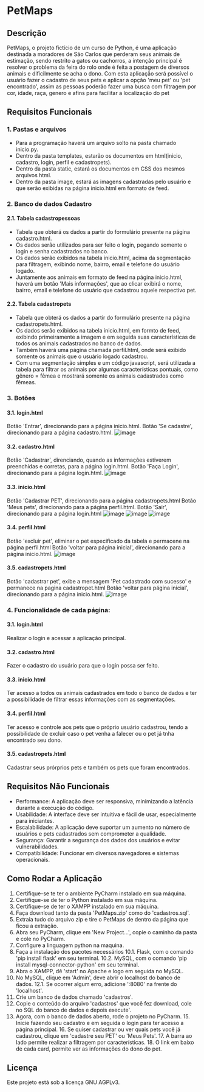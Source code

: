 # PetMaps

## Descrição

PetMaps, o projeto fictício de um curso de Python, é uma aplicação destinada a moradores de São Carlos que perderam seus animais de estimação, sendo restrito a gatos ou cachorros, a intenção principal é resolver o problema da feira do rolo onde é feita a postagem de diversos animais e dificilmente se acha o dono. Com esta aplicação será possível o usuário fazer o cadastro de seus pets e aplicar a opção 'meu pet' ou 'pet encontrado', assim as pessoas poderão fazer uma busca com filtragem por cor, idade, raça, genero e afins para facilitar a localização do pet

## Requisitos Funcionais

### 1. Pastas e arquivos
  - Para a programação haverá um arquivo solto na pasta chamado inicio.py.
  - Dentro da pasta templates, estarão os documentos em html(inicio, cadastro, login, perfil e cadastropets).
  - Dentro da pasta static, estará os documentos em CSS dos mesmos arquivos html.
  - Dentro da pasta image, estará as imagens cadastradas pelo usuário e que serão exibidas na página inicio.html em formato de feed.

### 2. Banco de dados Cadastro
  #### 2.1. Tabela cadastropessoas
   - Tabela que obterá os dados a partir do formulário presente na página cadastro.html.
   - Os dados serão utilizados para ser feito o login, pegando somente o login e senha cadastrados no banco.
   - Os dados serão exibidos na tabela inicio.html, acima da segmentação para filtragem, exibindo nome, bairro, email e telefone do usuário logado.
   - Juntamente aos animais em formato de feed na página inicio.html, haverá um botão 'Mais informações', que ao clicar exibirá o nome, bairro, email e telefone do usuário que cadastrou aquele respectivo pet.
  #### 2.2. Tabela cadastropets
   - Tabela que obterá os dados a partir do formulário presente na página cadastropets.html.
   - Os dados serão exibidos na tabela inicio.html, em formto de feed, exibindo primeiramente a imagem e em seguida suas características de todos os animais cadastrados no banco de dados.
   - Também haverá uma página chamada perfil.html, onde será exibido somente os animais que o usuário logado cadastrou.
   - Com uma segmentação simples e um código javascript, será utilizada a tabela para filtrar os animais por algumas características pontuais, como gênero = fêmea e mostrará somente os animais cadastrados como fêmeas.
     

### 3. Botões
  #### 3.1. login.html
   Botão 'Entrar', direcionando para a página inicio.html.
   Botão 'Se cadastre', direcionando para a página cadastro.html.
  ![image](https://github.com/juliaOdias/Projeto_Integrador/assets/130238194/d5ecc540-8ba8-4cbc-85e9-59d6ed138e3f)


  #### 3.2. cadastro.html
   Botão 'Cadastrar', direnciando, quando as informações estiverem preenchidas e corretas, para a página login.html.
   Botão 'Faça Login', direcionando para a página login.html.
   ![image](https://github.com/juliaOdias/Projeto_Integrador/assets/130238194/4bd4695c-5d6f-4cb6-b026-995434476c53)

  #### 3.3. inicio.html
   Botão 'Cadastrar PET', direcionando para a página cadastropets.html
   Botão 'Meus pets', direcionando para a página perfil.html.
   Botão 'Sair', direcionando para a página login.html
   ![image](https://github.com/juliaOdias/Projeto_Integrador/assets/130238194/606d8b69-5cdc-4603-b8ca-10e3d1c7099d)
   ![image](https://github.com/juliaOdias/Projeto_Integrador/assets/130238194/621f9b6d-8492-4bd0-9b64-2d3adaeebc5f)
   ![image](https://github.com/juliaOdias/Projeto_Integrador/assets/130238194/a50d4da4-5778-47e4-aef9-bb442a99aa1a)





  #### 3.4. perfil.html
   Botão 'excluir pet', eliminar o pet especificado da tabela e permacene na página perfil.html
   Botão 'voltar para página inicial', direcionando para a página inicio.html.
   ![image](https://github.com/juliaOdias/Projeto_Integrador/assets/130238194/997c1ced-08cd-48f8-880b-46b46aa6610d)



  #### 3.5. cadastropets.html
   Botão 'cadastrar pet', exibe a mensagem 'Pet cadastrado com sucesso' e permanece na pagina cadastropet.html
   Botão 'voltar para página inicial', direcionando para a página inicio.html.
   ![image](https://github.com/juliaOdias/Projeto_Integrador/assets/130238194/67173a2e-efcd-4d74-acf4-86e9dca9c36c)

  

### 4. Funcionalidade de cada página:
   #### 3.1. login.html
   Realizar o login e acessar a aplicação principal.
  #### 3.2. cadastro.html
   Fazer o cadastro do usuário para que o login possa ser feito.
  #### 3.3. inicio.html
   Ter acesso a todos os animais cadastrados em todo o banco de dados e ter a possibilidade de filtrar essas informações com as segmentações.
  #### 3.4. perfil.html
   Ter acesso e controle aos pets que o próprio usuário cadastrou, tendo a possibilidade de excluir caso o pet venha a falecer ou o pet já tnha encontrado seu dono.
  #### 3.5. cadastropets.html
   Cadastrar seus prórprios pets e também os pets que foram encontrados.

## Requisitos Não Funcionais
- Performance: A aplicação deve ser responsiva, minimizando a latência durante a execução do código.
- Usabilidade: A interface deve ser intuitiva e fácil de usar, especialmente para iniciantes.
- Escalabilidade: A aplicação deve suportar um aumento no número de usuários e pets cadastrados sem comprometer a qualidade.
- Segurança: Garantir a segurança dos dados dos usuários e evitar vulnerabilidades.
- Compatibilidade: Funcionar em diversos navegadores e sistemas operacionais.


## Como Rodar a Aplicação
1. Certifique-se te ter o ambiente PyCharm instalado em sua máquina.
2. Certifique-se de ter o Python instalado em sua máquina.
3. Certifique-se de ter o XAMPP instalado em sua máquina.
4. Faça download tanto da pasta 'PetMaps.zip' como do 'cadastros.sql'.
5. Extraia tudo do arquivo zip e tire o PetMaps de dentro da página que ficou a extração.
6. Abra seu PyCharm, clique em 'New Project...', copie o caminho da pasta e cole no PyCharm.
7. Configure a linguagem python na maquina.
10. Faça a instalação dos pacotes necessários
    10.1. Flask, com o comando 'pip install flask' em seu terminal.
    10.2. MySQL, com o comando 'pip install mysql-connector-python' em seu terminal.
11. Abra o XAMPP, dê 'start' no Apache e logo em seguida no MySQL.
12. No MySQL, clique em 'Admin', deve abrir o localhost do banco de dados.
    12.1. Se ocorrer algum erro, adicione ':8080' na frente do 'localhost'.
13. Crie um banco de dados chamado 'cadastros'.
14. Copie o conteúdo do arquivo 'cadastros' que você fez download, cole no SQL do banco de dados e depois execute'.
15. Agora, com o banco de dados aberto, rode o projeto no PyCharm.
    15. Inicie fazendo seu cadastro e em seguida o login para ter acesso a página principal.
    16. Se quiser cadastrar ou ver quais pets você já cadastrou, clique em 'cadastre seu PET' ou 'Meus Pets'.
    17. A barra ao lado permite realizar a filtragem por características.
    18. O link em baixo de cada card, permite ver as informações do dono do pet.


## Licença

Este projeto está sob a licença GNU AGPLv3.
